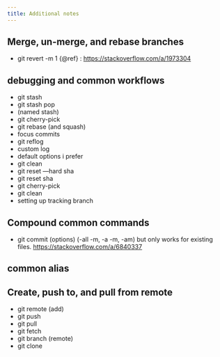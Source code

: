 ```yaml
---
title: Additional notes
---
```



## Merge, un-merge, and rebase branches
- git revert -m 1 {@ref} : https://stackoverflow.com/a/1973304

## debugging and common workflows
- git stash
- git stash pop
- (named stash)
- git cherry-pick
- git rebase (and squash)
- focus commits
- git reflog
- custom log
- default options i prefer
- git clean
- git reset —hard sha
- git reset sha
- git cherry-pick
- git clean
- setting up tracking branch

## Compound common commands
- git commit (options) (-all -m, -a -m, -am) but only works for existing files. https://stackoverflow.com/a/6840337

## common alias

## Create, push to, and pull from remote
- git remote (add)
- git push
- git pull
- git fetch
- git branch (remote)
- git clone
